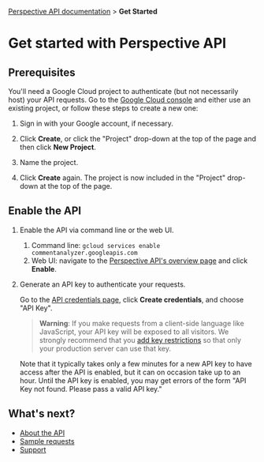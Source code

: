 [Perspective API documentation](../README.md) > **Get Started**

# Get started with Perspective API

## Prerequisites

You'll need a Google Cloud project to authenticate (but not necessarily host) your API requests. Go to the [Google Cloud console](https://console.developers.google.com/) and either use an existing project, or follow these steps to create a new one:

1. Sign in with your Google account, if necessary.

1. Click **Create**, or click the "Project" drop-down at the top of the page and then click **New Project**.

1. Name the project.

1. Click **Create** again. The project is now included in the "Project" drop-down at the top of the page.

## Enable the API

1. Enable the API via command line or the web UI.
    1. Command line:
       `gcloud services enable commentanalyzer.googleapis.com`
    1. Web UI: navigate to the [Perspective API's overview page](https://console.developers.google.com/apis/api/commentanalyzer.googleapis.com/overview) and click **Enable**.

1. Generate an API key to authenticate your requests.
   
   Go to the [API credentials page](https://console.developers.google.com/apis/credentials), click **Create credentials**, and choose "API Key".

   > **Warning**: If you make requests from a client-side language like JavaScript, your API key will be exposed to all visitors. We strongly recommend that you [add key restrictions](https://cloud.google.com/docs/authentication/api-keys#api_key_restrictions) so that only your production server can use that key.
	
   Note that it typically takes only a few minutes for a new API key to have access after the API is enabled, but it can on occasion take up to an hour. Until the API key is enabled, you may get errors of the form "API Key not found. Please pass a valid API key."

## What's next?

+ [About the API](about.md)
+ [Sample requests](sample.md)
+ [Support](support.md)
